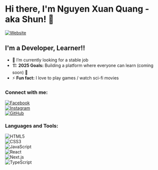 # Hi there, I'm Nguyen Xuan Quang - aka Shun! 👋  

[![Website](https://img.shields.io/badge/portfolio.vercel.app-UP-green)](https://portfolio.vercel.app)

## I'm a Developer, Learner!!  

- 🌱 I’m currently looking for a stable job  
- 🏗️ **2025 Goals:** Building a platform where everyone can learn (coming soon) 🤣
- ⚡ **Fun fact:** I love to play games / watch sci-fi movies  

### Connect with me:  
[![Facebook](https://img.shields.io/badge/-Facebook-1877F2?style=for-the-badge&logo=facebook&logoColor=white)](https://facebook.com/shunquang)  
[![Instagram](https://img.shields.io/badge/-Instagram-E4405F?style=for-the-badge&logo=instagram&logoColor=white)](https://instagram.com/shun.xng_)  
[![GitHub](https://img.shields.io/badge/-GitHub-181717?style=for-the-badge&logo=github&logoColor=white)](https://github.com/hoangtushunzhang)  
 

### Languages and Tools:  
![HTML5](https://img.shields.io/badge/-HTML5-E34F26?style=for-the-badge&logo=html5&logoColor=white)  
![CSS3](https://img.shields.io/badge/-CSS3-1572B6?style=for-the-badge&logo=css3)  
![JavaScript](https://img.shields.io/badge/-JavaScript-F7DF1E?style=for-the-badge&logo=javascript)  
![React](https://img.shields.io/badge/-React-61DAFB?style=for-the-badge&logo=react)  
![Next.js](https://img.shields.io/badge/-Next.js-339933?style=for-the-badge&logo=next.js)  
![TypeScript](https://img.shields.io/badge/-TypeScript-3178C6?style=for-the-badge&logo=typescript)  
